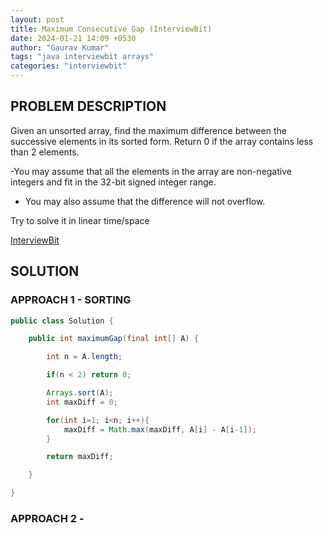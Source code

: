 ```yaml
---
layout: post
title: Maximum Consecutive Gap (InterviewBit)
date: 2024-01-21 14:09 +0530
author: "Gaurav Kumar"
tags: "java interviewbit arrays"
categories: "interviewbit"
---
```


## PROBLEM DESCRIPTION

Given an unsorted array, find the maximum difference between the successive elements in its sorted form.
Return 0 if the array contains less than 2 elements.

-You may assume that all the elements in the array are non-negative integers and fit in the 32-bit signed integer range.

- You may also assume that the difference will not overflow.

Try to solve it in linear time/space

[InterviewBit](https://www.interviewbit.com/problems/maximum-consecutive-gap/)

## SOLUTION

### APPROACH 1 - SORTING

```java
public class Solution {

    public int maximumGap(final int[] A) {

        int n = A.length;

        if(n < 2) return 0;

        Arrays.sort(A);
        int maxDiff = 0;

        for(int i=1; i<n; i++){
            maxDiff = Math.max(maxDiff, A[i] - A[i-1]);
        }

        return maxDiff;

    }

}
```

### APPROACH 2 -
